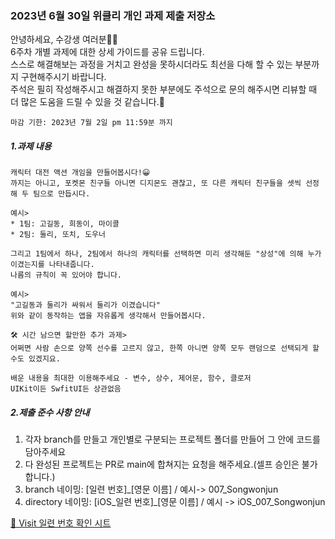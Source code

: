 ### 2023년 6월 30일 위클리 개인 과제 제출 저장소

안녕하세요, 수강생 여러분🙋‍♂️<br>
6주차 개별 과제에 대한 상세 가이드를 공유 드립니다. <br>
스스로 해결해보는 과정을 거치고 완성을 못하시더라도 최선을 다해 할 수 있는 부분까지 구현해주시기 바랍니다.<br> 
주석은 필히 작성해주시고 해결하지 못한 부분에도 주석으로 문의 해주시면 리뷰할 때 더 많은 도움을 드릴 수 있을 것 같습니다.🙌<br>
```
마감 기한: 2023년 7월 2일 pm 11:59분 까지
```
##### 1.과제 내용
```
캐릭터 대전 액션 개임을 만들어봅시다!😀
까지는 아니고, 포켓몬 친구들 아니면 디지몬도 괜찮고, 또 다른 캐릭터 친구들을 셋씩 선정해 두 팀으로 만듭시다.

예시>
* 1팀: 고길동, 희동이, 마이콜
* 2팀: 둘리, 또치, 도우너

그리고 1팀에서 하나, 2팀에서 하나의 캐릭터를 선택하면 미리 생각해둔 "상성"에 의해 누가 이겼는지를 나타내줍니다.
나름의 규칙이 꼭 있어야 합니다.

예시>
"고길동과 둘리가 싸워서 둘리가 이겼습니다"
위와 같이 동작하는 앱을 자유롭게 생각해서 만들어봅시다. 

🛠 시간 남으면 할만한 추가 과제>
어쩌면 사람 손으로 양쪽 선수를 고르지 않고, 한쪽 아니면 양쪽 모두 랜덤으로 선택되게 할 수도 있겠지요. 

배운 내용을 최대한 이용해주세요 - 변수, 상수, 제어문, 함수, 클로저
UIKit이든 SwfitUI든 상관없음
```
##### 2.제출 준수 사항 안내
1. 각자 branch를 만들고 개인별로 구분되는 프로젝트 폴더를 만들어 그 안에 코드를 담아주세요
2. 다 완성된 프로젝트는 PR로 main에 합쳐지는 요청을 해주세요.(셀프 승인은 불가합니다.)
3. branch 네이밍: [일련 번호]_[영문 이름] / 예시-> 007_Songwonjun
4. directory 네이밍: [iOS_일련 번호]_[영문 이름] / 예시 -> iOS_007_Songwonjun   

[🚗 Visit 일련 번호 확인 시트](https://docs.google.com/spreadsheets/d/1PW4nJZjL6OLlr4BtcoIviaZwdg2_Yje8z_ShG5mEZUE/edit?usp=sharing)
